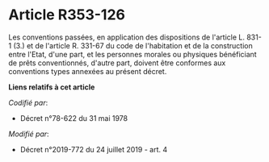 # Article R353-126

Les conventions passées, en application des dispositions de l'article    L. 831-1 (3.) et de l'article R. 331-67 du code de
l'habitation et de la construction entre l'Etat, d'une part, et les personnes morales ou physiques bénéficiant de prêts
conventionnés, d'autre part, doivent être conformes aux conventions types annexées au présent décret.

**Liens relatifs à cet article**

_Codifié par_:

  - Décret n°78-622 du 31 mai 1978

_Modifié par_:

  - Décret n°2019-772 du 24 juillet 2019 - art. 4
